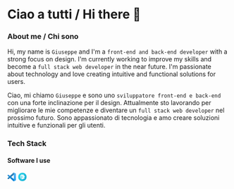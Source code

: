 # Ciao a tutti / Hi there &#x1F44B;

### About me / Chi sono

Hi, my name is `Giuseppe` and I'm a `front-end and back-end developer` with a strong focus on design. I'm currently working to improve my skills and become a `full stack web developer` in the near future. I'm passionate about technology and love creating intuitive and functional solutions for users.

Ciao, mi chiamo `Giuseppe` e sono uno `sviluppatore front-end e back-end` con una forte inclinazione per il design. Attualmente sto lavorando per migliorare le mie competenze e diventare un `full stack web developer` nel prossimo futuro. Sono appassionato di tecnologia e amo creare soluzioni intuitive e funzionali per gli utenti.

### Tech Stack

#### Software I use
<img src="./assets/icons/software/vsc.svg" alt="Visual Studio Code" title="Visual Studio Code" style="width: 20px; height: 20px;">
<img src="./assets/icons/software/prepros.svg" alt="Prepros" title="Prepros" style="width: 20px; height: 20px;">